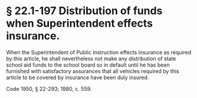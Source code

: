 # § 22.1-197 Distribution of funds when Superintendent effects insurance.

<p>When the Superintendent of Public Instruction effects insurance as required by this article, he shall nevertheless not make any distribution of state school aid funds to the school board so in default until he has been furnished with satisfactory assurances that all vehicles required by this article to be covered by insurance have been duly insured.</p><p>Code 1950, § 22-293; 1980, c. 559.</p>